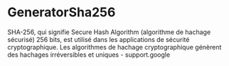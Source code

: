 # GeneratorSha256

SHA-256, qui signifie Secure Hash Algorithm (algorithme de hachage sécurisé) 256 bits, est utilisé dans les applications de sécurité cryptographique. Les algorithmes de hachage cryptographique génèrent des hachages irréversibles et uniques - support.google
